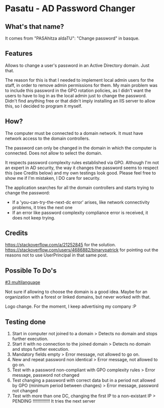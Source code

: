 # Pasatu - AD Password Changer

## What's that name?
It comes from "PASAhitza aldaTU": "Change password" in basque.

## Features
Allows to change a user's password in an Active Directory domain. Just that.

The reason for this is that I needed to implement local admin users for the staff, in order to remove admin permissions for them. My main problem was to include this password in the GPO rotation policies, as I didn't want the users to have to log in as the local admin just to change the password. Didn't find anything free or that didn't imply installing an IIS server to allow this, so I decided to program it myself.

## How?
The computer must be connected to a domain network. It must have network access to the domain controllers.

The password can only be changed in the domain in which the computer is connected. Does not allow to select the domain.

It respects password complexity rules established via GPO. Although I'm not an expert in AD security, the way it changes the password seems to respect this (see Credits below) and my own testings look good. Please feel free to show me if I'm mistaken, I DO care for security.

The application searches for all the domain controllers and starts trying to change the password:
 - If a 'you-can-try-the-next-dc error' arises, like network connectivity problems, it tries the next one
 - If an error like password complexity compliance error is received, it does not keep trying.

## Credits
https://stackoverflow.com/a/21252845 for the solution.
https://stackoverflow.com/users/4686882/binarypatrick for pointing out the reasons not to use UserPrincipal in that same post.

## Possible To Do's
[#3 multilanguage](https://github.com/gva-mgutierrez/pasatu/issues/1)

Not sure if allowing to choose the domain is a good idea. Maybe for an organization with a forest or linked domains, but never worked with that.

Logo change. For the moment, I keep advertising my company :P

## Testing done

1. Start in computer not joined to a domain > Detects no domain and stops further execution.
1. Start it with no connection to the joined domain > Detects no domain and stops further execution.
1. Mandatory fields empty > Error message, not allowed to go on.
1. New and repeat password non identical > Error message, not allowed to go on.
1. Test with a password non-compliant with GPO complexity rules > Error message, password not changed
1. Test changing a password with correct data but in a period not allowed by GPO (minimum period between changes) > Error message, password not changed
1. Test with more than one DC, changing the first IP to a non-existant IP > PENDING !!!!!!!!!!!!!! It tries the next server
